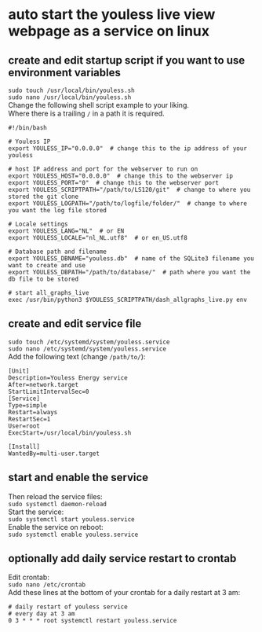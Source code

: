 # auto start the youless live view webpage as a service on linux

## create and edit startup script if you want to use environment variables
`sudo touch /usr/local/bin/youless.sh` \
`sudo nano /usr/local/bin/youless.sh` \
Change the following shell script example to your liking. \
Where there is a trailing `/` in a path it is required.
```shell
#!/bin/bash

# Youless IP
export YOULESS_IP="0.0.0.0"  # change this to the ip address of your youless

# host IP address and port for the webserver to run on
export YOULESS_HOST="0.0.0.0"  # change this to the webserver ip
export YOULESS_PORT="0"  # change this to the webserver port
export YOULESS_SCRIPTPATH="/path/to/LS120/git"  # change to where you stored the git clone
export YOULESS_LOGPATH="/path/to/logfile/folder/"  # change to where you want the log file stored

# Locale settings
export YOULESS_LANG="NL"  # or EN
export YOULESS_LOCALE="nl_NL.utf8"  # or en_US.utf8

# Database path and filename
export YOULESS_DBNAME="youless.db"  # name of the SQLite3 filename you want to create and use
export YOULESS_DBPATH="/path/to/database/"  # path where you want the db file to be stored

# start all_graphs_live
exec /usr/bin/python3 $YOULESS_SCRIPTPATH/dash_allgraphs_live.py env

```

## create and edit service file
`sudo touch /etc/systemd/system/youless.service` \
`sudo nano /etc/systemd/system/youless.service` \
Add the following text (change `/path/to/`):
```shell
[Unit]
Description=Youless Energy service
After=network.target
StartLimitIntervalSec=0
[Service]
Type=simple
Restart=always
RestartSec=1
User=root
ExecStart=/usr/local/bin/youless.sh

[Install]
WantedBy=multi-user.target

```

## start and enable the service
Then reload the service files: \
`sudo systemctl daemon-reload` \
Start the service: \
`sudo systemctl start youless.service` \
Enable the service on reboot: \
`sudo systemctl enable youless.service`

## optionally add daily service restart to crontab
Edit crontab: \
`sudo nano /etc/crontab` \
Add these lines at the bottom of your crontab for a daily restart at 3 am:
```
# daily restart of youless service
# every day at 3 am
0 3 * * * root systemctl restart youless.service

```
